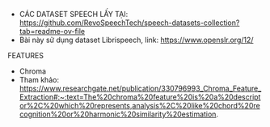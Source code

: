 - CÁC DATASET SPEECH LẤY TẠI: https://github.com/RevoSpeechTech/speech-datasets-collection?tab=readme-ov-file
- Bài này sử dụng dataset Librispeech, link: https://www.openslr.org/12/

FEATURES
- Chroma
- Tham khảo: https://www.researchgate.net/publication/330796993_Chroma_Feature_Extraction#:~:text=The%20chroma%20feature%20is%20a%20descriptor%2C%20which%20represents,analysis%2C%20like%20chord%20recognition%20or%20harmonic%20similarity%20estimation.
